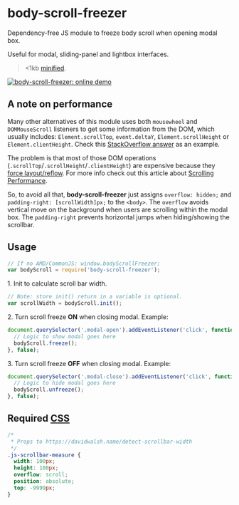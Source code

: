 # body-scroll-freezer

Dependency-free JS module to freeze body scroll when opening modal box.

Useful for modal, sliding-panel and lightbox interfaces.

> <1kb [minified](https://raw.githubusercontent.com/ramonvictor/body-scroll-freezer/master/docs/js/body-scroll-freezer.min.js).

<a href="https://ramonvictor.github.io/body-scroll-freezer/"><img src="https://raw.githubusercontent.com/ramonvictor/body-scroll-freezer/master/docs/assets/online-demo.png" alt="body-scroll-freezer: online demo" /></a>

## A note on performance

Many other alternatives of this module uses both `mousewheel` and `DOMMouseScroll` listeners to get some information from the DOM, which usually includes: `Element.scrollTop`, `event.deltaY`, `Element.scrollHeight` or `Element.clientHeight`. Check this [StackOverflow answer](http://stackoverflow.com/questions/5802467/prevent-scrolling-of-parent-element#answer-16324762) as an example.

The problem is that most of those DOM operations (`.scrollTop`/`.scrollHeight`/`.clientHeight`) are expensive because they [force layout/reflow](https://gist.github.com/paulirish/5d52fb081b3570c81e3a). For more info check out this article about [Scrolling Performance](https://www.html5rocks.com/en/tutorials/speed/scrolling/).

So, to avoid all that, **body-scroll-freezer** just assigns `overflow: hidden;` and `padding-right: [scrollWidth]px;` to the `<body>`.
The `overflow` avoids vertical move on the background when users are scrolling within the modal box. The `padding-right` prevents horizontal jumps when hiding/showing the scrollbar.

## Usage

```js
// If no AMD/CommonJS: window.bodyScrollFreezer;
var bodyScroll = require('body-scroll-freezer'); 
```

1\.  Init to calculate scroll bar width.

```js
// Note: store init() return in a variable is optional.
var scrollWidth = bodyScroll.init();
```

2\. Turn scroll freeze **ON** when closing modal. Example:

```js
document.querySelector('.modal-open').addEventListener('click', function() {
  // Logic to show modal goes here
  bodyScroll.freeze();
}, false);
```

3\. Turn scroll freeze **OFF** when closing modal. Example:

```js
document.querySelector('.modal-close').addEventListener('click', function() {
  // Logic to hide modal goes here
  bodyScroll.unfreeze();
}, false);
```

## Required [CSS](/src/body-scroll-freezer.css)

```css
/*
 * Props to https://davidwalsh.name/detect-scrollbar-width
 */
.js-scrollbar-measure {
  width: 100px;
  height: 100px;
  overflow: scroll;
  position: absolute;
  top: -9999px;
}
```
